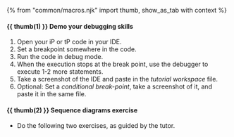 {% from "common/macros.njk" import thumb, show_as_tab with context %}

#### {{ thumb(1) }} **Demo your debugging skills**

1. Open your iP or tP code in your IDE.
1. Set a breakpoint somewhere in the code.
1. Run the code in debug mode.
1. When the execution stops at the break point, use the debugger to execute 1-2 more statements.
1. Take a screenshot of the IDE and paste in the _tutorial workspace_ file.
1. Optional: Set a <tooltip content="i.e., the execution will stop only if the specified condition is met">_conditional break-point_</tooltip>, take a screenshot of it, and paste it in the same file.

#### {{ thumb(2) }} **Sequence diagrams exercise**

* Do the following two exercises, as guided by the tutor.

<div class="indented-level1">

<include src="../../book/modeling/modelingBehaviors/sequenceDiagramsBasic/q-explainMachineSequenceDiagram.md" />
<include src="../../book/modeling/modelingBehaviors/sequenceDiagramsIntermediate/q-essay-expainParserFactory.md" />
<p/>
</div>


